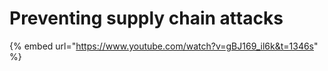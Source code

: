 # Preventing supply chain attacks

{% embed url="https://www.youtube.com/watch?v=gBJ169_il6k&t=1346s" %}
